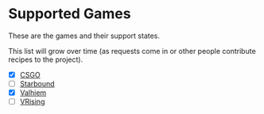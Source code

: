 # Supported Games

These are the games and their support states.

This list will grow over time (as requests come in or other people contribute recipes to the project).

- [x] [CSGO](./guides/games/csgo.md)
- [ ] [Starbound](https://github.com/the-peon-project/peon-warplans/tree/main/starbound)
- [x] [Valhiem](https://github.com/the-peon-project/peon-warplans/tree/main/valhiem)
- [ ] [VRising](https://github.com/the-peon-project/peon-warplans/tree/main/vrising)
